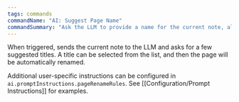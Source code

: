 ```yaml
---
tags: commands
commandName: "AI: Suggest Page Name"
commandSummary: "Ask the LLM to provide a name for the current note, allow the user to choose from the suggestions, and then rename the page."
---
```


When triggered, sends the current note to the LLM and asks for a few suggested titles.  A title can be selected from the list, and then the page will be automatically renamed.

Additional user-specific instructions can be configured in `ai.promptInstructions.pageRenameRules`. See [[Configuration/Prompt Instructions]] for examples.